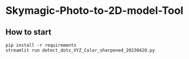 # Skymagic-Photo-to-2D-model-Tool

## How to start

```
pip install -r requirements
streamlit run detect_dots_XYZ_Color_sharpened_20230420.py
```
